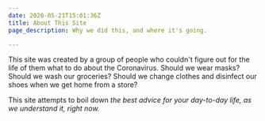 ```yaml
---
date: 2020-05-21T15:01:36Z
title: About This Site
page_description: Why we did this, and where it's going.

---
```

This site was created by a group of people who couldn't figure out for the life of them what to do about the Coronavirus. Should we wear masks? Should we wash our groceries? Should we change clothes and disinfect our shoes when we get home from a store? 

This site attempts to boil down _the best advice for your day-to-day life, as we understand it, right now._ 